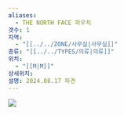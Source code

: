 ```yaml
---
aliases:
  - THE NORTH FACE 파우치
갯수: 1
지역:
  - "[[../../ZONE/사무실|사무실]]"
종류: "[[../../TYPES/의류|의류]]"
위치:
  - "[[M|M]]"
상세위치: 
설명: 2024.08.17 파견
---
```

![](http://192.168.50.22/devices/240608_IMG_0203.jpg)